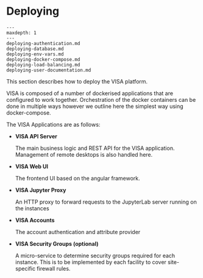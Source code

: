 # Deploying

```{toctree}
---
maxdepth: 1
---
deploying-authentication.md
deploying-database.md
deploying-env-vars.md
deploying-docker-compose.md
deploying-load-balancing.md
deploying-user-documentation.md
```

This section describes how to deploy the VISA platform.

VISA is composed of a number of dockerised applications that are configured to work together. Orchestration of the docker containers can be done in multiple ways however we outline here the simplest way using docker-compose.

The VISA Applications are as follows:
- **VISA API Server**

  The main business logic and REST API for the VISA application. Management of remote desktops is also handled here.

- **VISA Web UI**

  The frontend UI based on the angular framework.

- **VISA Jupyter Proxy**

  An HTTP proxy to forward requests to the JupyterLab server running on the instances

- **VISA Accounts**

  The account authentication and attribute provider

- **VISA Security Groups (optional)**

  A micro-service to determine security groups required for each instance. This is to be implemented by each facility to cover site-specific firewall rules.

